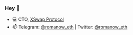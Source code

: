 ### Hey 👋 

- 💻 CTO, [XSwap Protocol](https://xspswap.finance)
- 📫 Telegram: [@romanow_eth](https://t.me/romanow_eth)  | Twitter: [@romanow_eth](https://twitter.com/romanow_eth)
